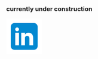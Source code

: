 
### currently under construction

[![LinkedIn](https://github.com/neanix/neanix/blob/main/linkedin-icon.svg)](https://www.linkedin.com/in/navid-hamedi/)

